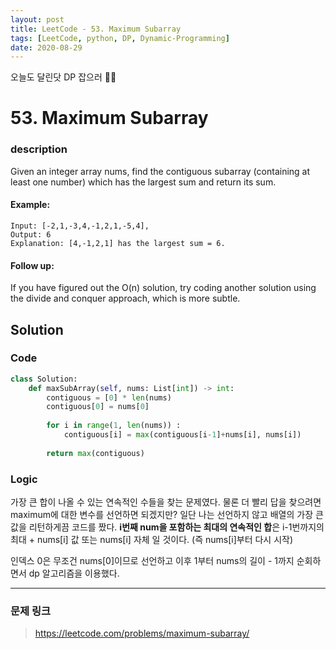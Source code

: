 ```yaml
---
layout: post
title: LeetCode - 53. Maximum Subarray
tags: [LeetCode, python, DP, Dynamic-Programming]
date: 2020-08-29
---
```


오늘도 달린닷 DP 잡으러 🏃‍♀️

# 53. Maximum Subarray

### description

Given an integer array nums, find the contiguous subarray (containing at least one number) which has the largest sum and return its sum.

#### Example:

```
Input: [-2,1,-3,4,-1,2,1,-5,4],
Output: 6
Explanation: [4,-1,2,1] has the largest sum = 6.
```

#### Follow up:

If you have figured out the O(n) solution, try coding another solution using the divide and conquer approach, which is more subtle.


## Solution

### Code

```python
class Solution:
    def maxSubArray(self, nums: List[int]) -> int:
        contiguous = [0] * len(nums)
        contiguous[0] = nums[0]
        
        for i in range(1, len(nums)) :
            contiguous[i] = max(contiguous[i-1]+nums[i], nums[i])
            
        return max(contiguous)
```

### Logic

가장 큰 합이 나올 수 있는 연속적인 수들을 찾는 문제였다.
물론 더 빨리 답을 찾으려면 maximum에 대한 변수를 선언하면 되겠지만? 일단 나는 선언하지 않고 배열의 가장 큰 값을 리턴하게끔 코드를 짰다.
**i번째 num을 포함하는 최대의 연속적인 합**은 i-1번까지의 최대 + nums[i] 값 또는 nums[i] 자체 일 것이다. (즉 nums[i]부터 다시 시작)

인덱스 0은 무조건 nums[0]이므로 선언하고 이후 1부터 nums의 길이 - 1까지 순회하면서 dp 알고리즘을 이용했다.

---

### 문제 링크

> https://leetcode.com/problems/maximum-subarray/